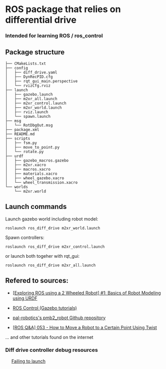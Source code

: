 # ROS package that relies on differential drive

### Intended for learning ROS / ros_control

## Package structure
```
├── CMakeLists.txt  
├── config  
│   ├── diff_drive.yaml  
│   ├── DynRecPID.cfg  
│   ├── rqt_gui_main.perspective  
│   └── rvizCfg.rviz  
├── launch  
│   ├── gazebo.launch  
│   ├── m2xr_all.launch  
│   ├── m2xr_control.launch  
│   ├── m2xr_world.launch  
│   ├── rviz.launch  
│   └── spawn.launch  
├── msg  
│   └── RotDbgOut.msg  
├── package.xml  
├── README.md  
├── scripts  
│   ├── fsm.py  
│   ├── move_to_point.py  
│   └── rotate.py  
├── urdf
│   ├── gazebo_macros.gazebo  
│   ├── m2xr.xacro  
│   ├── macros.xacro  
│   ├── materials.xacro  
│   ├── wheel_gazebo.xacro  
│   └── wheel_transmission.xacro  
└── worlds    
    └── m2xr.world  
```
## Launch commands

Launch gazebo world including robot model:
```
roslaunch ros_diff_drive m2xr_world.launch
```

Spawn controllers:
```
roslaunch ros_diff_drive m2xr_control.launch
```

or launch both togeher with rqt_gui:
```
roslaunch ros_diff_drive m2xr_all.launch
```

## Refered to sources:

* [[Exploring ROS using a 2 Wheeled Robot] #1: Basics of Robot Modeling using URDF](https://www.youtube.com/watch?v=jmCR225ORs0)

* [ROS Control (Gazebo tutorials)](http://gazebosim.org/tutorials/?tut=ros_control)

* [pal-robotics's pmb2_robot Github repository](https://github.com/pal-robotics/pmb2_robot)

* [[ROS Q&A] 053 - How to Move a Robot to a Certain Point Using Twist](https://www.youtube.com/watch?v=eJ4QPrYqMlw)

... and other tutorials found on the internet  

### Diff drive controller debug resources  
&nbsp;&nbsp;&nbsp;&nbsp;&nbsp;[Failing to launch](https://answers.ros.org/question/357979/diff_drive_controller-failing-to-launch/)
